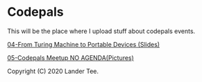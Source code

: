 # Codepals
This will be the place where I upload stuff about codepals events.

[04-From Turing Machine to Portable Devices (Slides)](https://landertee.github.io/Codepals/Turing)

[05-Codepals Meetup NO AGENDA(Pictures)](https://landertee.github.io/Codepals/No_Agenda)

Copyright (C) 2020 Lander Tee.
